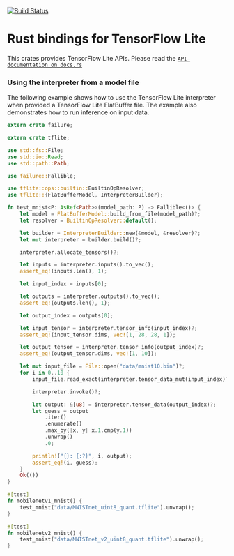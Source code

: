 [![Build Status](https://www.travis-ci.org/boncheolgu/tflite-rs.svg?branch=master)](https://www.travis-ci.org/boncheolgu/tflite-rs)

# Rust bindings for TensorFlow Lite

This crates provides TensorFlow Lite APIs.
Please read the [`API documentation on docs.rs`](https://docs.rs/crate/tflite)

### Using the interpreter from a model file

The following example shows how to use the TensorFlow Lite interpreter when provided a TensorFlow Lite FlatBuffer file.
The example also demonstrates how to run inference on input data.

```rust
extern crate failure;

extern crate tflite;

use std::fs::File;
use std::io::Read;
use std::path::Path;

use failure::Fallible;

use tflite::ops::builtin::BuiltinOpResolver;
use tflite::{FlatBufferModel, InterpreterBuilder};

fn test_mnist<P: AsRef<Path>>(model_path: P) -> Fallible<()> {
    let model = FlatBufferModel::build_from_file(model_path)?;
    let resolver = BuiltinOpResolver::default();

    let builder = InterpreterBuilder::new(&model, &resolver)?;
    let mut interpreter = builder.build()?;

    interpreter.allocate_tensors()?;

    let inputs = interpreter.inputs().to_vec();
    assert_eq!(inputs.len(), 1);

    let input_index = inputs[0];

    let outputs = interpreter.outputs().to_vec();
    assert_eq!(outputs.len(), 1);

    let output_index = outputs[0];

    let input_tensor = interpreter.tensor_info(input_index)?;
    assert_eq!(input_tensor.dims, vec![1, 28, 28, 1]);

    let output_tensor = interpreter.tensor_info(output_index)?;
    assert_eq!(output_tensor.dims, vec![1, 10]);

    let mut input_file = File::open("data/mnist10.bin")?;
    for i in 0..10 {
        input_file.read_exact(interpreter.tensor_data_mut(input_index)?)?;

        interpreter.invoke()?;

        let output: &[u8] = interpreter.tensor_data(output_index)?;
        let guess = output
            .iter()
            .enumerate()
            .max_by(|x, y| x.1.cmp(y.1))
            .unwrap()
            .0;

        println!("{}: {:?}", i, output);
        assert_eq!(i, guess);
    }
    Ok(())
}

#[test]
fn mobilenetv1_mnist() {
    test_mnist("data/MNISTnet_uint8_quant.tflite").unwrap();
}

#[test]
fn mobilenetv2_mnist() {
    test_mnist("data/MNISTnet_v2_uint8_quant.tflite").unwrap();
}
```
